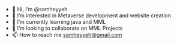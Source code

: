 - 👋 Hi, I’m @samheyyeh
- 👀 I’m interested in Metaverse development and website creation
- 🌱 I’m currently learning java and MML
- 💞️ I’m looking to collaborate on MML Projects
- 📫 How to reach me samheyyeh@gmail.com

<!---
samheyyeh/samheyyeh is a ✨ special ✨ repository because its `README.md` (this file) appears on your GitHub profile.
You can click the Preview link to take a look at your changes.
--->
